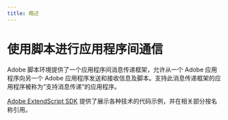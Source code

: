 ```yaml
---
title: 概述
---
```

# 使用脚本进行应用程序间通信

Adobe 脚本环境提供了一个应用程序间消息传递框架，允许从一个 Adobe 应用程序向另一个 Adobe 应用程序发送和接收信息及脚本。支持此消息传递框架的应用程序被称为“支持消息传递”的应用程序。

[Adobe ExtendScript SDK](https://github.com/Adobe-CEP/CEP-Resources/tree/master/ExtendScript-Toolkit) 提供了展示各种技术的代码示例，并在相关部分按名称引用。
